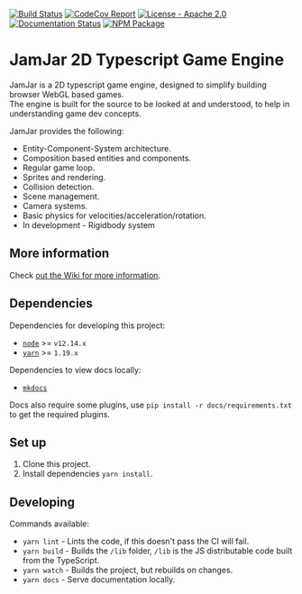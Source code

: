 [![Build Status](https://github.com/jamjarlabs/jamjar/workflows/JamJar/badge.svg)](https://github.com/jamjarlabs/JamJar/actions)
[![CodeCov Report](https://codecov.io/gh/jamjarlabs/jamjar/branch/master/graph/badge.svg)](https://codecov.io/gh/jamjarlabs/jamjar)
[![License - Apache 2.0](http://img.shields.io/:license-apache-blue.svg)](http://www.apache.org/licenses/LICENSE-2.0.html)
[![Documentation Status](https://readthedocs.org/projects/jamjar/badge/?version=latest)](https://jamjar.readthedocs.io/en/latest)
[![NPM Package](https://img.shields.io/npm/v/jamjar)](https://www.npmjs.com/package/jamjar)

# JamJar 2D Typescript Game Engine

JamJar is a 2D typescript game engine, designed to simplify building browser WebGL based games.  
The engine is built for the source to be looked at and understood, to help in understanding game dev concepts.  

JamJar provides the following:
* Entity-Component-System architecture.
* Composition based entities and components.
* Regular game loop.
* Sprites and rendering.
* Collision detection.
* Scene management.
* Camera systems.
* Basic physics for velocities/acceleration/rotation.
* In development - Rigidbody system

## More information

Check [out the Wiki for more information](https://jamjar.readthedocs.io/en/latest).

## Dependencies

Dependencies for developing this project:

* [`node`](https://nodejs.org/en/) >= `v12.14.x` 
* [`yarn`](https://legacy.yarnpkg.com/en/) >= `1.19.x`

Dependencies to view docs locally:

* [`mkdocs`](https://www.mkdocs.org/)

Docs also require some plugins, use `pip install -r docs/requirements.txt` to get the required plugins.

## Set up

1. Clone this project.
2. Install dependencies `yarn install`.

## Developing

Commands available:

* `yarn lint` - Lints the code, if this doesn't pass the CI will fail.
* `yarn build` - Builds the `/lib` folder, `/lib` is the JS distributable code built from the TypeScript.
* `yarn watch` - Builds the project, but rebuilds on changes.
* `yarn docs` - Serve documentation locally.
